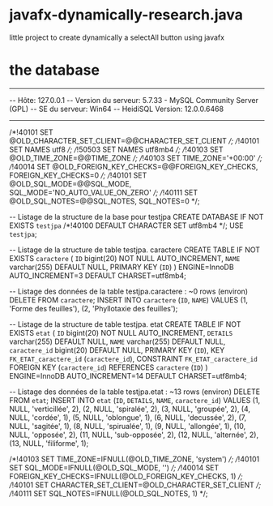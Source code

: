 # javafx-dynamically-research.java
little project to create dynamically a selectAll button using javafx


# the database

-- --------------------------------------------------------
-- Hôte:                         127.0.0.1
-- Version du serveur:           5.7.33 - MySQL Community Server (GPL)
-- SE du serveur:                Win64
-- HeidiSQL Version:             12.0.0.6468
-- --------------------------------------------------------

/*!40101 SET @OLD_CHARACTER_SET_CLIENT=@@CHARACTER_SET_CLIENT */;
/*!40101 SET NAMES utf8 */;
/*!50503 SET NAMES utf8mb4 */;
/*!40103 SET @OLD_TIME_ZONE=@@TIME_ZONE */;
/*!40103 SET TIME_ZONE='+00:00' */;
/*!40014 SET @OLD_FOREIGN_KEY_CHECKS=@@FOREIGN_KEY_CHECKS, FOREIGN_KEY_CHECKS=0 */;
/*!40101 SET @OLD_SQL_MODE=@@SQL_MODE, SQL_MODE='NO_AUTO_VALUE_ON_ZERO' */;
/*!40111 SET @OLD_SQL_NOTES=@@SQL_NOTES, SQL_NOTES=0 */;


-- Listage de la structure de la base pour testjpa
CREATE DATABASE IF NOT EXISTS `testjpa` /*!40100 DEFAULT CHARACTER SET utf8mb4 */;
USE `testjpa`;

-- Listage de la structure de table testjpa. caractere
CREATE TABLE IF NOT EXISTS `caractere` (
  `ID` bigint(20) NOT NULL AUTO_INCREMENT,
  `NAME` varchar(255) DEFAULT NULL,
  PRIMARY KEY (`ID`)
) ENGINE=InnoDB AUTO_INCREMENT=3 DEFAULT CHARSET=utf8mb4;

-- Listage des données de la table testjpa.caractere : ~0 rows (environ)
DELETE FROM `caractere`;
INSERT INTO `caractere` (`ID`, `NAME`) VALUES
	(1, 'Forme des feuilles'),
	(2, 'Phyllotaxie des feuilles');

-- Listage de la structure de table testjpa. etat
CREATE TABLE IF NOT EXISTS `etat` (
  `ID` bigint(20) NOT NULL AUTO_INCREMENT,
  `DETAILS` varchar(255) DEFAULT NULL,
  `NAME` varchar(255) DEFAULT NULL,
  `caractere_id` bigint(20) DEFAULT NULL,
  PRIMARY KEY (`ID`),
  KEY `FK_ETAT_caractere_id` (`caractere_id`),
  CONSTRAINT `FK_ETAT_caractere_id` FOREIGN KEY (`caractere_id`) REFERENCES `caractere` (`ID`)
) ENGINE=InnoDB AUTO_INCREMENT=14 DEFAULT CHARSET=utf8mb4;

-- Listage des données de la table testjpa.etat : ~13 rows (environ)
DELETE FROM `etat`;
INSERT INTO `etat` (`ID`, `DETAILS`, `NAME`, `caractere_id`) VALUES
	(1, NULL, 'verticillée', 2),
	(2, NULL, 'spiralée', 2),
	(3, NULL, 'groupée', 2),
	(4, NULL, 'cordée', 1),
	(5, NULL, 'oblongue', 1),
	(6, NULL, 'decussée', 2),
	(7, NULL, 'sagitée', 1),
	(8, NULL, 'spirualée', 1),
	(9, NULL, 'allongée', 1),
	(10, NULL, 'opposée', 2),
	(11, NULL, 'sub-opposée', 2),
	(12, NULL, 'alternée', 2),
	(13, NULL, 'filiforme', 1);

/*!40103 SET TIME_ZONE=IFNULL(@OLD_TIME_ZONE, 'system') */;
/*!40101 SET SQL_MODE=IFNULL(@OLD_SQL_MODE, '') */;
/*!40014 SET FOREIGN_KEY_CHECKS=IFNULL(@OLD_FOREIGN_KEY_CHECKS, 1) */;
/*!40101 SET CHARACTER_SET_CLIENT=@OLD_CHARACTER_SET_CLIENT */;
/*!40111 SET SQL_NOTES=IFNULL(@OLD_SQL_NOTES, 1) */;
